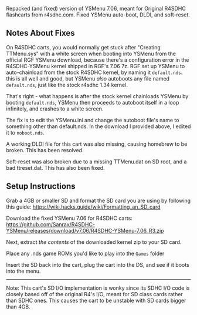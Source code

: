 Repacked (and fixed) version of YSMenu 7.06, meant for Original R4SDHC flashcarts from r4sdhc.com. Fixed YSMenu auto-boot, DLDI, and soft-reset.

## Notes About Fixes

On R4SDHC carts, you would normally get stuck after "Creating TTMenu.sys" with a white screen when booting into YSMenu from the official RGF YSMenu download, because there's a configuration error in the R4SDHC-YSMenu kernel shipped in RGF's 7.06 7z. RGF set up YSMenu to auto-chainload from the stock R4SDHC kernel, by naming it `default.nds`. this is all well and good, but YSMenu *also* autoboots any file named `default.nds`, just like the stock r4sdhc 1.34 kernel.

That's right - what happens is after the stock kernel chainloads YSMenu by booting `default.nds`, YSMenu then proceeds to autoboot itself in a loop infinitely, and crashes to a white screen.

The fix is to edit the YSMenu.ini and change the autoboot file's name to something other than default.nds. In the download I provided above, I edited it to `noboot.nds`.

A working DLDI file for this cart was also missing, causing homebrew to be broken. This has been resolved.

Soft-reset was also broken due to a missing TTMenu.dat on SD root, and a bad ttreset.dat. This has also been fixed.

## Setup Instructions

Grab a 4GB or smaller SD and format the SD card you are using by following this guide: https://wiki.hacks.guide/wiki/Formatting_an_SD_card

Download the fixed YSMenu 7.06 for R4SDHC carts: https://github.com/Sanrax/R4SDHC-YSMenu/releases/download/v7.06/R4SDHC-YSMenu-7.06_R3.zip

Next, extract *the contents* of the downloaded kernel zip to your SD card.

Place any .nds game ROMs you'd like to play into the `Games` folder

Insert the SD back into the cart, plug the cart into the DS, and see if it boots into the menu.

---

Note: This cart's SD I/O implementation is wonky since its SDHC I/O code is closely based off of the original R4's I/O, meant for SD class cards rather than SDHC ones. This causes the cart to be unstable with SD cards bigger than 4GB.
